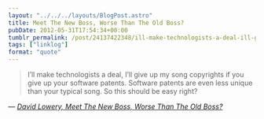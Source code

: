 ```yaml
---
layout: "../../../layouts/BlogPost.astro"
title: Meet The New Boss, Worse Than The Old Boss?
pubDate: 2012-05-31T17:54:34+00:00
tumblr_permalink: /post/24137422348/ill-make-technologists-a-deal-ill-give-up-my
tags: ["linklog"]
format: "quote"
---
```


> I’ll make technologists a deal, I’ll give up my song copyrights if you give up your software patents. Software patents are even less unique than your typical song. So this should be easy right?

— <cite>[David Lowery, _Meet The New Boss, Worse Than The Old Boss?_](https://thetrichordist.com/2012/04/15/meet-the-new-boss-worse-than-the-old-boss-full-post/)</cite>
